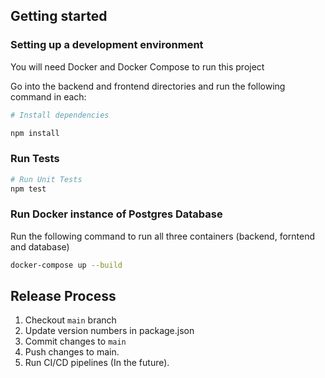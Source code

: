 ## Getting started

### Setting up a development environment

You will need Docker and Docker Compose to run this project

Go into the backend and frontend directories and run the following command in each:

```bash
# Install dependencies

npm install
```

### Run Tests
```bash
# Run Unit Tests
npm test
```

### Run Docker instance of Postgres Database
Run the following command to run all three containers (backend, forntend and database)
```bash
docker-compose up --build
```

## Release Process
1. Checkout `main` branch
2. Update version numbers in package.json
3. Commit changes to `main`
4. Push changes to main.
6. Run CI/CD pipelines (In the future).